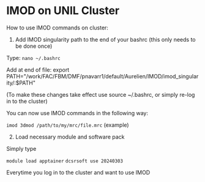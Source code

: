 # IMOD on UNIL Cluster

How to use IMOD commands on cluster:

1. Add IMOD singularity path to the end of your bashrc (this only needs to be done once)

Type: `nano ~/.bashrc`

Add at end of file: export PATH="/work/FAC/FBM/DMF/pnavarr1/default/Aurelien/IMOD/imod_singularity/:$PATH"

(To make these changes take effect use source ~/.bashrc, or simply re-log in to the cluster)

You can now use IMOD commands in the following way:

```imod 3dmod /path/to/my/mrc/file.mrc```  (example)

2. Load necessary module and software pack

Simply type 

```module load apptainer```
```dcsrsoft use 20240303```

Everytime you log in to the cluster and want to use IMOD

